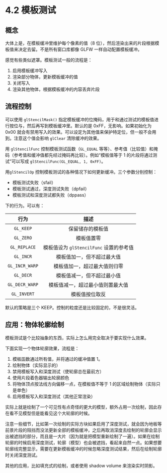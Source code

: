 # 4.2 模板测试

## 概念

大体上是，在模板缓冲里维护每个像素的值（8 位），然后渲染出来的片段根据模板值来决定去留。不是所有窗口库都像 GLFW 一样自动配置模板缓冲。

感觉有些类似遮罩。模板测试一般的流程是：

1. 启用模板缓冲写入
2. 渲染部分物体，更新模板缓冲的值
3. 关闭写入
4. 渲染其他物体，根据模板缓冲的内容丢弃片段

## 流程控制

可以使用 `glStencilMask()` 指定模板缓冲的位掩码，用于和通过测试的模板值进行按位与，然后再写到模板缓冲里。默认的是 0xFF，无影响。如果初始化为 0x00 就会有禁用写入的效果。可以设定为其他值来保护特定位，但一般不会用到。注意这个值会影响 `glClear` 清除缓冲的效果。

用 `glStencilFunc` 控制模板测试函数（`GL_EQUAL` 等等）、参考值（比较值）和掩码（参考值和缓冲值都先经过掩码再比较）。例如“模板值等于 1 的片段将通过测试”可以写成 `glStencilFunc(GL_EQUAL, 1, 0xFF)`。

用`glStencilOp` 控制模板测试的各种情况下如何更新缓冲。三个参数分别控制：

- 模板测试失败（sfail）
- 模板测试通过，深度测试失败（dpfail）
- 模板测试和深度测试都失败（dppass）

下的行为。可以有：

|行为|描述|
|:-:|:-:|
|`GL_KEEP`|保留储存的模板值|
|`GL_ZERO`|模板值置零|
|`GL_REPLACE`|模板值设为 `glStencilFunc` 设置的参考值|
|`GL_INCR`|模板值加一，但不超过最大值|
|`GL_INCR_WARP`|模板值加一，超过最大值则归零|
|`GL_DECR`|模板值减一，但不超过最小值|
|`GL_DECR_WARP`|模板值减一，超过最小值则置最大值|
|`GL_INVERT`|模板值按位取反|

默认的策略是三个 KEEP。控制的粒度还是比较固定的，不是很灵活。

## 应用：物体轮廓绘制

模板测试是个比较抽象的东西，实际上怎么用完全取决于要实现什么效果。

下面实现一个物体轮廓效果，流程是：

1. 模板函数通过所有值，并将通过的缓冲值置 1。
2. 绘制物体（实际显示的）
3. 禁用模板写入和深度测试（使轮廓总在最前方）
4. 使用片段着色器输出轮廓颜色
5. 将物体顶点按法线方向偏移一点，在模板值不等于 1 的区域绘制物体（实际只是单色）
6. 启用模板写入和深度测试（其他正常渲染）

实际上就是绘制了一个可见性有点奇怪的更大的模型，额外占用一次绘制，因此存在看不见模型但是能看见这个大轮廓的时候。

注意一些细节，比如第一次绘制的实际方块如果启用了深度测试，就会因为地板等前景片段的阻挡而没法更新全部的模板缓冲，之后再取消深度去绘制的轮廓会显示出被遮挡的部分，而且是一大片（因为就是把模型重新绘制了一遍）。如果在绘制轮廓的时候启用深度测试，轮廓（模型）也会被遮挡，看起来自然一点。如果想要轮廓线完整显示，需要在更新模板缓冲的时候忽略深度测试结果，然后在绘制轮廓时关闭深度测试。

其他的应用，比如填充式的绘制，或者使用 shadow volume 来渲染实时阴影。